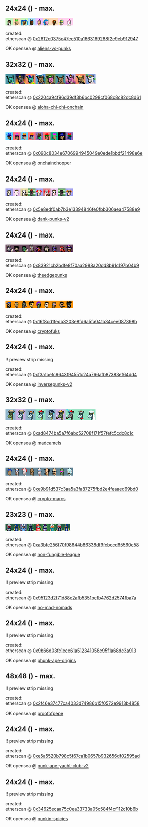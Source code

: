 ## 24x24   () -  max.

![](i/aliensvspunks-strip.png)

created:  <br>
etherscan @ [0x2612c0375c47ee510a1663169288f2e9eb912947](https://etherscan.io/address/0x2612c0375c47ee510a1663169288f2e9eb912947)

OK  opensea @ [aliens-vs-punks](https://opensea.io/collection/aliens-vs-punks)<br>


## 32x32   () -  max.

![](i/chichis-strip.png)

created:  <br>
etherscan @ [0x2204a94f96d39df3b6bc0298cf068c8c82dc8d61](https://etherscan.io/address/0x2204a94f96d39df3b6bc0298cf068c8c82dc8d61)

OK  opensea @ [aloha-chi-chi-onchain](https://opensea.io/collection/aloha-chi-chi-onchain)<br>


## 24x24   () -  max.

![](i/chopper-strip.png)

created:  <br>
etherscan @ [0x090c8034e6706994945049e0ede1bbdf21498e6e](https://etherscan.io/address/0x090c8034e6706994945049e0ede1bbdf21498e6e)

OK  opensea @ [onchainchopper](https://opensea.io/collection/onchainchopper)<br>


## 24x24   () -  max.

![](i/dankpunks-strip.png)

created:  <br>
etherscan @ [0x5e8edf0ab7b3e13394846fe0fbb306aea47588e9](https://etherscan.io/address/0x5e8edf0ab7b3e13394846fe0fbb306aea47588e9)

OK  opensea @ [dank-punks-v2](https://opensea.io/collection/dank-punks-v2)<br>


## 24x24   () -  max.

![](i/edgepunks-strip.png)

created:  <br>
etherscan @ [0x83921cb2bdfe8f70aa2988a20dd8b91c197b04b9](https://etherscan.io/address/0x83921cb2bdfe8f70aa2988a20dd8b91c197b04b9)

OK  opensea @ [theedgepunks](https://opensea.io/collection/theedgepunks)<br>


## 24x24   () -  max.

![](i/fuks-strip.png)

created:  <br>
etherscan @ [0x16f8cd1fedb3203e8fd6a5fa041b34cee087398b](https://etherscan.io/address/0x16f8cd1fedb3203e8fd6a5fa041b34cee087398b)

OK  opensea @ [cryptofuks](https://opensea.io/collection/cryptofuks)<br>


## 24x24   () -  max.

!! preview strip missing

created:  <br>
etherscan @ [0xf3a1befc9643f94551c24a766afb87383ef64dd4](https://etherscan.io/address/0xf3a1befc9643f94551c24a766afb87383ef64dd4)

OK  opensea @ [inversepunks-v2](https://opensea.io/collection/inversepunks-v2)<br>


## 32x32   () -  max.

![](i/madcamels-strip.png)

created:  <br>
etherscan @ [0xad8474ba5a7f6abc52708f171f57fefc5cdc8c1c](https://etherscan.io/address/0xad8474ba5a7f6abc52708f171f57fefc5cdc8c1c)

OK  opensea @ [madcamels](https://opensea.io/collection/madcamels)<br>


## 24x24   () -  max.

![](i/marcs-strip.png)

created:  <br>
etherscan @ [0xe9b91d537c3aa5a3fa87275fbd2e4feaaed69bd0](https://etherscan.io/address/0xe9b91d537c3aa5a3fa87275fbd2e4feaaed69bd0)

OK  opensea @ [crypto-marcs](https://opensea.io/collection/crypto-marcs)<br>


## 23x23   () -  max.

![](i/nfl-strip.png)

created:  <br>
etherscan @ [0xa3bfe256f70f98644b86338df9fcbccd65560e58](https://etherscan.io/address/0xa3bfe256f70f98644b86338df9fcbccd65560e58)

OK  opensea @ [non-fungible-league](https://opensea.io/collection/non-fungible-league)<br>


## 24x24   () -  max.

!! preview strip missing

created:  <br>
etherscan @ [0x95123d2f71d88e2afb5351befb4762d2574fba7a](https://etherscan.io/address/0x95123d2f71d88e2afb5351befb4762d2574fba7a)

OK  opensea @ [no-mad-nomads](https://opensea.io/collection/no-mad-nomads)<br>


## 24x24   () -  max.

!! preview strip missing

created:  <br>
etherscan @ [0x9b66d03fc1eee61a512341058e95f1a68dc3a913](https://etherscan.io/address/0x9b66d03fc1eee61a512341058e95f1a68dc3a913)

OK  opensea @ [phunk-ape-origins](https://opensea.io/collection/phunk-ape-origins)<br>


## 48x48   () -  max.

!! preview strip missing

created:  <br>
etherscan @ [0x2f46e37477ca4033d74986b15f0572e9913b4858](https://etherscan.io/address/0x2f46e37477ca4033d74986b15f0572e9913b4858)

OK  opensea @ [proofofpepe](https://opensea.io/collection/proofofpepe)<br>


## 24x24   () -  max.

!! preview strip missing

created:  <br>
etherscan @ [0xe5a5520b798c5f67ca1b0657b932656df02595ad](https://etherscan.io/address/0xe5a5520b798c5f67ca1b0657b932656df02595ad)

OK  opensea @ [punk-ape-yacht-club-v2](https://opensea.io/collection/punk-ape-yacht-club-v2)<br>


## 24x24   () -  max.

!! preview strip missing

created:  <br>
etherscan @ [0x34625ecaa75c0ea33733a05c584f4cf112c10b6b](https://etherscan.io/address/0x34625ecaa75c0ea33733a05c584f4cf112c10b6b)

OK  opensea @ [punkin-spicies](https://opensea.io/collection/punkin-spicies)<br>


